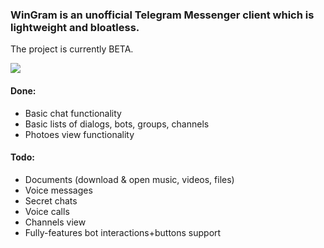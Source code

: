 ﻿### WinGram is an unofficial Telegram Messenger client which is lightweight and bloatless.
The project is currently BETA.

[![](https://github.com/OtsoSoftware/WinGram/Resources/public/demo1.jpg)](https://raw.githubusercontent.com/OtsoSoftware/WinGram/refs/heads/master/Resources/public/demo1.jpg)

#### Done:
- Basic chat functionality
- Basic lists of dialogs, bots, groups, channels
- Photoes view functionality

#### Todo:
- Documents (download & open music, videos, files)
- Voice messages
- Secret chats
- Voice calls
- Channels view
- Fully-features bot interactions+buttons support